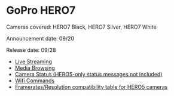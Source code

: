 # GoPro HERO7

Cameras covered: HERO7 Black, HERO7 Silver, HERO7 White

Announcement date: 09/20

Release date: 09/28

* [Live Streaming](/HERO4/Livestreaming.md)
* [Media Browsing](/HERO7/Mediabrowsing.md)
* [Camera Status (HERO5-only status messages not included)](/HERO4/CameraStatus.md)
* [Wifi Commands](/HERO7/WifiCommands.md)
* [Framerates/Resolution compatibility table for HERO5 cameras](/HERO4/Framerates-Resolutions.md)
